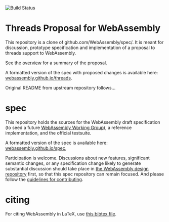 ![Build Status](https://github.com/WebAssembly/threads/actions/workflows/main.yml/badge.svg)


# Threads Proposal for WebAssembly

This repository is a clone of github.com/WebAssembly/spec/. It is meant for
discussion, prototype specification and implementation of a proposal to threads
support to WebAssembly.

See the [overview](proposals/threads/Overview.md) for a summary of the proposal.

A formatted version of the spec with proposed changes is available here:
[webassembly.github.io/threads](https://webassembly.github.io/threads/).

Original README from upstream repository follows...

# spec

This repository holds the sources for the WebAssembly draft specification
(to seed a future
[WebAssembly Working Group](https://lists.w3.org/Archives/Public/public-new-work/2017Jun/0005.html)),
a reference implementation, and the official testsuite.

A formatted version of the spec is available here:
[webassembly.github.io/spec](https://webassembly.github.io/spec/),

Participation is welcome. Discussions about new features, significant semantic
changes, or any specification change likely to generate substantial discussion
should take place in
[the WebAssembly design repository](https://github.com/WebAssembly/design)
first, so that this spec repository can remain focused. And please follow the
[guidelines for contributing](Contributing.md).

# citing

For citing WebAssembly in LaTeX, use [this bibtex file](wasm-specs.bib).
